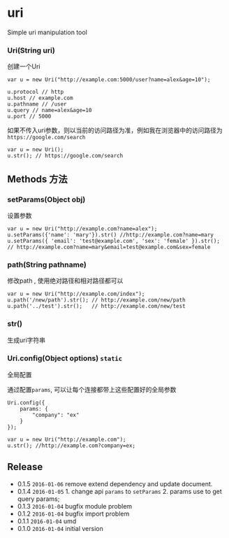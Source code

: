# uri

Simple uri manipulation tool



### Uri(String uri)

创建一个Uri

```
var u = new Uri("http://example.com:5000/user?name=alex&age=10");

u.protocol // http
u.host // example.com
u.pathname // /user
u.query // name=alex&age=10
u.port // 5000
```

如果不传入uri参数，则以当前的访问路径为准，例如我在浏览器中的访问路径为 `https://google.com/search`

```
var u = new Uri();
u.str(); // https://google.com/search
```

## Methods 方法

### setParams(Object obj)

设置参数

```
var u = new Uri("http://example.com?name=alex");
u.setParams({'name': 'mary'}).str() //http://example.com?name=mary
u.setParams({ 'email': 'test@example.com', 'sex': 'female' }).str(); // http://example.com?name=mary&email=test@example.com&sex=female
```


### path(String pathname)

修改path , 使用绝对路径和相对路径都可以

```
var u = new Uri("http://example.com/index");
u.path('/new/path').str(); // http://example.com/new/path
u.path('../test').str();   // http://example.com/new/test

```

### str()

生成uri字符串


### Uri.config(Object options) `static`

全局配置

通过配置`params`, 可以让每个连接都带上这些配置好的全局参数

```
Uri.config({
    params: {
        "company": "ex"
    }
});

var u = new Uri("http://example.com");
u.str(); //http://example.com?company=ex;

```


## Release

- 0.1.5  `2016-01-06` remove extend dependency and update document.
- 0.1.4  `2016-01-05` 1. change api `params` to `setParams` 2. params use to get query params;
- 0.1.3  `2016-01-04`  bugfix module problem
- 0.1.2  `2016-01-04`  bugfix import problem
- 0.1.1  `2016-01-04`  umd
- 0.1.0  `2016-01-04`  initial version